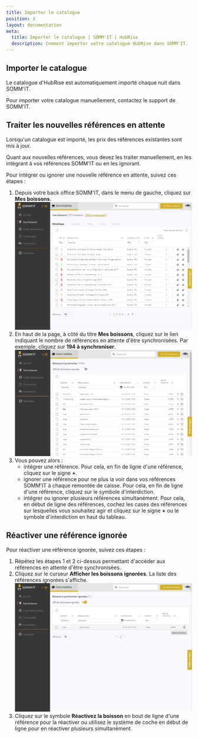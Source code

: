 ```yaml
---
title: Importer le catalogue
position: 3
layout: documentation
meta:
  title: Importer le catalogue | SOMM'IT | HubRise
  description: Comment importer votre catalogue HubRise dans SOMM'IT.
---
```


## Importer le catalogue

Le catalogue d'HubRise est automatiquement importé chaque nuit dans SOMM'IT.

Pour importer votre catalogue manuellement, contactez le support de SOMM'IT.

## Traiter les nouvelles références en attente

Lorsqu'un catalogue est importé, les prix des références existantes sont mis à jour.

Quant aux nouvelles références, vous devez les traiter manuellement, en les intégrant à vos références SOMM'IT ou en les ignorant.

Pour intégrer ou ignorer une nouvelle référence en attente, suivez ces étapes :

1. Depuis votre back office SOMM'IT, dans le menu de gauche, cliquez sur **Mes boissons**.
   ![Mes boissons - Mes boissons](./images/006-somm-it-references.png)
2. En haut de la page, à côté du titre **Mes boissons**, cliquez sur le lien indiquant le nombre de références en attente d'être synchronisées. Par exemple, cliquez sur **194 à synchroniser**.
   ![Mes boissons - Références à synchroniser](./images/007-somm-it-references-a-synchroniser.png)
3. Vous pouvez alors :
   - intégrer une référence. Pour cela, en fin de ligne d'une référence, cliquez sur le signe **+**.
   - ignorer une référence pour ne plus la voir dans vos références SOMM'IT à chaque remontée de caisse. Pour cela, en fin de ligne d'une référence, cliquez sur le symbole d'interdiction.
   - intégrer ou ignorer plusieurs références simultanément. Pour cela, en début de ligne des références, cochez les cases des références sur lesquelles vous souhaitez agir et cliquez sur le signe **+** ou le symbole d'interdiction en haut du tableau.

## Réactiver une référence ignorée

Pour réactiver une référence ignorée, suivez ces étapes :

1. Répétez les étapes 1 et 2 ci-dessus permettant d'accéder aux références en attente d'être synchronisées.
2. Cliquez sur le curseur **Afficher les boissons ignorées**. La liste des références ignorées s'affiche.
   ![Mes boissons - ](./images/008-somm-it-references-reactiver.png)
3. Cliquez sur le symbole **Réactivez la boisson** en bout de ligne d'une référence pour la réactiver ou utilisez le système de coche en début de ligne pour en réactiver plusieurs simultanément.
